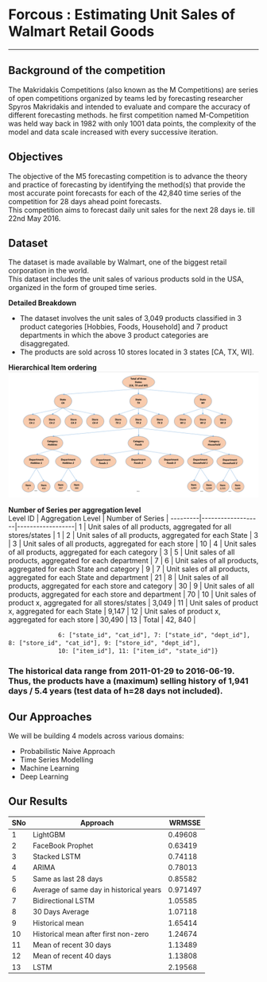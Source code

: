 # Forcous : Estimating Unit Sales of Walmart Retail Goods
---
## Background of the competition
The Makridakis Competitions (also known as the M Competitions) are series of open competitions organized by teams led by forecasting researcher Spyros Makridakis and intended to evaluate and compare the accuracy of different forecasting methods. he first competition named M-Competition was held way back in 1982 with only 1001 data points, the complexity of the model and data scale increased with every successive iteration.

## Objectives
The objective of the M5 forecasting competition is to advance the theory and practice of forecasting by identifying the method(s) that provide the most accurate point forecasts for each of the 42,840 time series of the competition for 28 days ahead point forecasts. <br>
This competition aims to forecast daily unit sales for the next 28 days ie. till 22nd May 2016.

## Dataset
The dataset is made available by Walmart, one of the biggest retail corporation in the world. <br>
This dataset includes the unit sales of various products sold in the USA, organized in the form of grouped time series. <br>

<b>Detailed Breakdown</b> <br>
- The dataset involves the unit sales of 3,049 products classified in 3 product categories [Hobbies, Foods, Household] and 7 product departments in which the above 3 product categories are disaggregated.<br>
- The products are sold across 10 stores located in 3 states [CA, TX, WI].

<b> Hierarchical Item ordering </b>
<img src="items_tree.png"></img>

<b> Number of Series per aggregation level </b> <br>
Level ID | Aggregation Level | Number of Series |
---------|-------------------|------------------|
1 | Unit sales of all products, aggregated for all stores/states | 1 |
2 | Unit sales of all products, aggregated for each State | 3 |
3 | Unit sales of all products, aggregated for each store | 10 |
4 | Unit sales of all products, aggregated for each category | 3 |
5 | Unit sales of all products, aggregated for each department | 7 |
6 | Unit sales of all products, aggregated for each State and category | 9 |
7 | Unit sales of all products, aggregated for each State and department | 21 |
8 | Unit sales of all products, aggregated for each store and category | 30 |
9 | Unit sales of all products, aggregated for each store and department | 70 |
10 | Unit sales of product x, aggregated for all stores/states | 3,049 |
11 | Unit sales of product x, aggregated for each State | 9,147 |
12 | Unit sales of product x, aggregated for each store | 30,490 |
13 | Total | 42, 840 |

```level_groupings = {2: ["state_id"], 3: ["store_id"], 4: ["cat_id"], 5: ["dept_id"], 
              6: ["state_id", "cat_id"], 7: ["state_id", "dept_id"], 8: ["store_id", "cat_id"], 9: ["store_id", "dept_id"],
              10: ["item_id"], 11: ["item_id", "state_id"]}
```
### The historical data range from 2011-01-29 to 2016-06-19. Thus, the products have a (maximum) selling history of 1,941  days / 5.4 years (test data of h=28 days not included). 

## Our Approaches
We will be building 4 models across various domains: <br>
- Probabilistic Naive Approach
- Time Series Modelling
- Machine Learning 
- Deep Learning

## Our Results

SNo | Approach | WRMSSE |
----|----------|--------|
1 | LightGBM | 0.49608 |
2 | FaceBook Prophet | 0.63419 |
3 | Stacked LSTM | 0.74118 |
4 | ARIMA | 0.78013 |  
5 | Same as last 28 days | 0.85582 |
6 | Average of same day in historical years | 0.971497 |
7 | Bidirectional LSTM | 1.05585 |
8 | 30 Days Average | 1.07118 | 
9 | Historical mean | 1.65414 |
10 | Historical mean after first non-zero | 1.24674 |
11 | Mean of recent 30 days | 1.13489 | 
12 | Mean of recent 40 days | 1.13808 |
13 | LSTM | 2.19568 |
